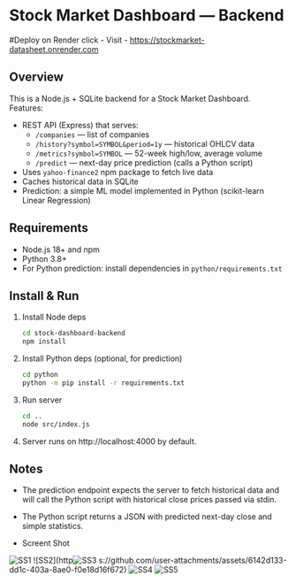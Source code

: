 
# Stock Market Dashboard — Backend

#Deploy on Render 
click - Visit - https://stockmarket-datasheet.onrender.com

## Overview
This is a Node.js + SQLite backend for a Stock Market Dashboard.  
Features:
- REST API (Express) that serves:
  - `/companies` — list of companies
  - `/history?symbol=SYMBOL&period=1y` — historical OHLCV data
  - `/metrics?symbol=SYMBOL` — 52-week high/low, average volume
  - `/predict` — next-day price prediction (calls a Python script)
- Uses `yahoo-finance2` npm package to fetch live data
- Caches historical data in SQLite
- Prediction: a simple ML model implemented in Python (scikit-learn Linear Regression)

## Requirements
- Node.js 18+ and npm
- Python 3.8+
- For Python prediction: install dependencies in `python/requirements.txt`

## Install & Run
1. Install Node deps
   ```bash
   cd stock-dashboard-backend
   npm install
   ```
2. Install Python deps (optional, for prediction)
   ```bash
   cd python
   python -m pip install -r requirements.txt
   ```
3. Run server
   ```bash
   cd ..
   node src/index.js
   ```
4. Server runs on http://localhost:4000 by default.

## Notes
- The prediction endpoint expects the server to fetch historical data and will call the Python script with historical close prices passed via stdin.
- The Python script returns a JSON with predicted next-day close and simple statistics.

- Screent Shot

![SS1](https://github.com/user-attachments/assets/6573a929-d4ea-4b7b-b3b7-23969c5a1d0a)
![SS2](http![SS3](https://github.com/user-attachments/assets/d72e99cf-e51d-4522-95b6-15f83ed4cec4)
s://github.com/user-attachments/assets/6142d133-dd1c-403a-8ae0-f0e18d16f672)
![SS4](https://github.com/user-attachments/assets/546c0d51-7f88-493b-944e-54e8e4428ddf)
![SS5](https://github.com/user-attachments/assets/3c6aabe9-4d7d-4c87-983e-11d3228b07c9)




